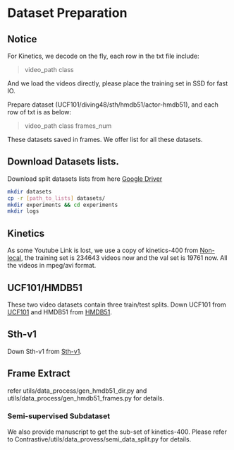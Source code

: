 
# Dataset Preparation


## Notice
For Kinetics, we decode on the fly, each row in the txt file include:
> video_path class

And we load the videos directly, please place the training set in SSD for fast IO.

Prepare dataset (UCF101/diving48/sth/hmdb51/actor-hmdb51), and each row of txt is as below:

> video_path class frames_num

These datasets saved in frames. We offer list for all these datasets.


## Download Datasets lists.

Download split datasets lists from here [Google Driver](https://drive.google.com/file/d/1LZhcILvYRFR-4O3zgg7d2xIngvqr1YJV/view?usp=sharing)

```bash
mkdir datasets
cp -r [path_to_lists] datasets/
mkdir experiments && cd experiments
mkdir logs
```

## Kinetics
As some Youtube Link is lost, we use a copy of kinetics-400 from [Non-local](https://github.com/facebookresearch/video-nonlocal-net/blob/master/DATASET.md), the training set is 234643 videos now and the val set is 19761 now. 
All the videos in mpeg/avi format.

## UCF101/HMDB51
These two video datasets contain three train/test splits. 
Down UCF101 from [UCF101](https://www.crcv.ucf.edu/data/UCF101.php)  and HMDB51 from [HMDB51](https://serre-lab.clps.brown.edu/resource/hmdb-a-large-human-motion-database/).


## Sth-v1
Down Sth-v1 from [Sth-v1](https://20bn.com/datasets/something-something/v1).

## Frame Extract
refer utils/data_process/gen_hmdb51_dir.py and utils/data_process/gen_hmdb51_frames.py for details.

### Semi-supervised Subdataset
We also provide manuscript to get the sub-set of kinetics-400. Please refer to Contrastive/utils/data_provess/semi_data_split.py for details.
